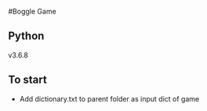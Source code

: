 #Boggle Game

## Python
v3.6.8

## To start
 - Add dictionary.txt to parent folder as input dict of game
